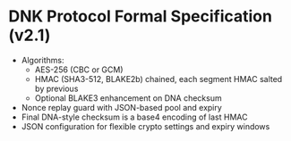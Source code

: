 
# DNK Protocol Formal Specification (v2.1)

- Algorithms:
  - AES-256 (CBC or GCM)
  - HMAC (SHA3-512, BLAKE2b) chained, each segment HMAC salted by previous
  - Optional BLAKE3 enhancement on DNA checksum
- Nonce replay guard with JSON-based pool and expiry
- Final DNA-style checksum is a base4 encoding of last HMAC
- JSON configuration for flexible crypto settings and expiry windows
